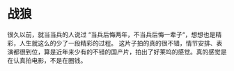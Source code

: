 # 战狼

很久以前，就当当兵的人说过 “当兵后悔两年，不当兵后悔一辈子“，想想也是精彩，人生就这么的少了一段精彩的过程。 这片子拍的真的很不错，情节安排、表演都很到位，算是近年来少有的不错的国产片，拍出了好莱坞的感觉。真的感觉是在认真拍电影，不是在圈钱。
